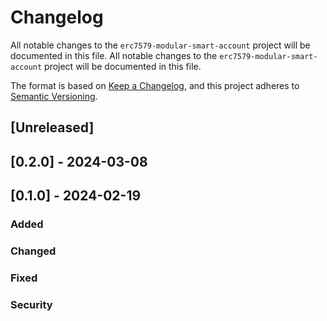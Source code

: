 # Changelog

All notable changes to the `erc7579-modular-smart-account` project will be documented in this file.
All notable changes to the `erc7579-modular-smart-account` project will be documented in this file.

The format is based on [Keep a Changelog](https://keepachangelog.com/en/1.0.0/), and this project adheres to [Semantic Versioning](https://semver.org/spec/v2.0.0.html).

## [Unreleased]

## [0.2.0] - 2024-03-08

## [0.1.0] - 2024-02-19

### Added

### Changed

### Fixed

### Security
